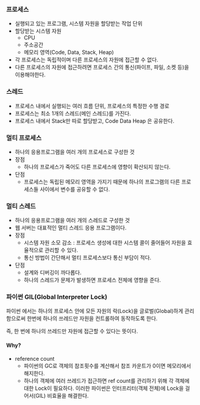 ###  프로세스

- 실행되고 있는 프로그램, 시스템 자원을 할당받는 작업 단위
- 할당받는 시스템 자원
  - CPU
  - 주소공간
  - 메모리 영역(Code, Data, Stack, Heap)
- 각 프로세스는 독립적이며 다른 프로세스의 자원에 접근할 수 없다.
- 다른 프로세스의 자원에 접근하려면 프로세스 간의 통신(파이프, 파일, 소켓 등)을 이용해야한다.



### 스레드

- 프로세스 내에서 실행되는 여러 흐름 단위, 프로세스의 특정한 수행 경로
- 프로세스는 최소 1개의 스레드(메인 스레드)를 가진다.
- 프로세스 내에서 Stack만 따로 할당받고, Code Data Heap 은 공유한다.



### 멀티 프로세스

- 하나의 응용프로그램을 여러 개의 프로세스로 구성한 것
- 장점
  - 하나의 프로세스가 죽어도 다른 프로세스에 영향이 확산되지 않는다.
- 단점
  - 프로세스는 독립된 메모리 영역을 가지기 때문에 하나의 프로그램의 다른 프로세스들 사이에서 변수를 공유할 수 없다.

### 멀티 스레드

- 하나의 응용프로그램을 여러 개의 스레드로 구성한 것
- 웹 서버는 대표적인 멀티 스레드 응용 프로그램이다.
- 장점
  - 시스템 자원 소모 감소 : 프로세스 생성에 대한 시스템 콜이 줄어들어 자원을 효율적으로 관리할 수 있다.
  - 통신 방법이 간단해서 멀티 프로세스보다 통신 부담이 적다.
- 단점
  - 설계와 디버깅이 까다롭다.
  - 하나의 스레드가 문제가 발생하면 프로세스 전체에 영향을 준다.



### 파이썬 GIL(Global Interpreter Lock)

파이썬 에서는 하나의 프로세스 안에 모든 자원의 락(Lock)을 글로벌(Global)하게 관리함으로써 한번에 하나의 쓰레드만 자원을 컨트롤하여 동작하도록 한다.

즉, 한 번에 하나의 쓰레드만 자원에 접근할 수 있다는 뜻이다.

#### Why?

- reference count
  - 파이썬의 GC로 객체의 참조횟수를 계산해서 참조 카운트가 0이면 메모리에서 해지한다.
  - 하나의 객체에 여러 쓰레드가 접근하면 ref count를 관리하기 위해 각 객체에 대한 Lock이 필요하다. 
    이러한 파이썬은 인터프리터(객체 전체)에 Lock을 걸어서(GIL) 비효율을 해결한다.


